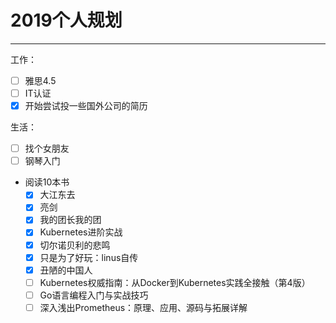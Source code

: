 # 2019个人规划  
---
工作：  
- [ ] 雅思4.5  
- [ ] IT认证
- [x] 开始尝试投一些国外公司的简历  

生活：  
- [ ] 找个女朋友  
- [ ] 钢琴入门  
- 阅读10本书  
  - [x] 大江东去
  - [x] 亮剑
  - [x] 我的团长我的团
  - [x] Kubernetes进阶实战
  - [x] 切尔诺贝利的悲鸣
  - [x] 只是为了好玩：linus自传
  - [x] 丑陋的中国人
  - [ ] Kubernetes权威指南：从Docker到Kubernetes实践全接触（第4版）
  - [ ] Go语言编程入门与实战技巧
  - [ ] 深入浅出Prometheus：原理、应用、源码与拓展详解

